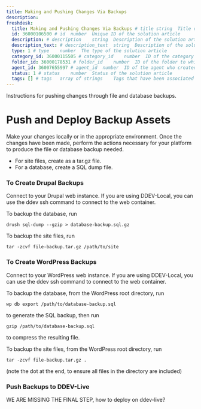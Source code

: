 ```yaml
---
title: Making and Pushing Changes Via Backups
description:
freshdesk:
  title: Making and Pushing Changes Via Backups # title	string	Title of the solution article
  id: 36000106500 # id	number	Unique ID of the solution article
  description: # description	string	Description of the solution article
  description_text: # description_text	string	Description of the solution article in plain text
  type: 1 # type	number	The type of the solution article
  category_id: 36000115505 # category_id	number	ID of the category to which the solution article belongs
  folder_id: 36000178531 # folder_id	number	ID of the folder to which the solution article belongs
  agent_id: 36007655997 # agent_id	number	ID of the agent who created the solution article
  status: 1 # status	number	Status of the solution article
  tags: [] # tags	array of strings	Tags that have been associated with the solution article
---
```


Instructions for pushing changes through file and database backups.

# Push and Deploy Backup Assets

Make your changes locally or in the appropriate environment. Once the changes have been made, perform the actions necessary for your platform to produce the file or database backup needed.

- For site files, create as a tar.gz file.
- For a database, create a SQL dump file.

### To Create Drupal Backups

Connect to your Drupal web instance. If you are using DDEV-Local, you can use the ddev ssh command to connect to the web container.

To backup the database, run

`drush sql-dump --gzip > database-backup.sql.gz`

To backup the site files, run

`tar -zcvf file-backup.tar.gz /path/to/site`

### To Create WordPress Backups

Connect to your WordPress web instance. If you are using DDEV-Local, you can use the ddev ssh command to connect to the web container.

To backup the database, from the WordPress root directory, run

`wp db export /path/to/database-backup.sql`

to generate the SQL backup, then run

`gzip /path/to/database-backup.sql`

to compress the resulting file.

To backup the site files, from the WordPress root directory, run

`tar -zcvf file-backup.tar.gz .`

(note the dot at the end, to ensure all files in the directory are included)

### Push Backups to DDEV-Live

WE ARE MISSING THE FINAL STEP, how to deploy on ddev-live?
